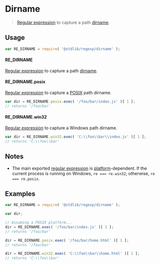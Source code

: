 # Dirname

> [Regular expression][regexp] to capture a path [dirname][dirname].


<section class="usage">

## Usage

``` javascript
var RE_DIRNAME = require( '@stdlib/regexp/dirname' );
```

#### RE_DIRNAME

[Regular expression][regexp] to capture a path [dirname][dirname].


#### RE_DIRNAME.posix

[Regular expression][@stdlib/regexp/dirname-posix] to capture a [POSIX][posix] path dirname. 

``` javascript
var dir = RE_DIRNAME.posix.exec( '/foo/bar/index.js' )[ 1 ];
// returns '/foo/bar'
```


#### RE_DIRNAME.win32

[Regular expression][@stdlib/regexp/dirname-windows] to capture a Windows path dirname. 

``` javascript
var dir = RE_DIRNAME.win32.exec( 'C:\\foo\\bar\\index.js' )[ 1 ];
// returns 'C:\\foo\\bar'
```

</section>

<!-- /.usage -->


<section class="notes">

## Notes

* The main exported [regular expression][regexp] is [platform][@stdlib/assert/is-windows]-dependent. If the current process is running on Windows, `re === re.win32`; otherwise, `re === re.posix`.

</section>

<!-- /.notes -->


<section class="examples">

## Examples

``` javascript
var RE_DIRNAME = require( '@stdlib/regexp/dirname' );

var dir;

// Assuming a POSIX platform...
dir = RE_DIRNAME.exec( '/foo/bar/index.js' )[ 1 ];
// returns '/foo/bar'

dir = RE_DIRNAME.posix.exec( '/foo/bar/home.html' )[ 1 ];
// returns '/foo/bar'

dir = RE_DIRNAME.win32.exec( 'C:\\foo\\bar\\home.html' )[ 1 ];
// returns 'C:\\foo\\bar'
```

</section>

<!-- /.examples -->


<section class="links">

[regexp]: https://developer.mozilla.org/en-US/docs/Web/JavaScript/Guide/Regular_Expressions
[dirname]: https://en.wikipedia.org/wiki/Dirname
[posix]: https://en.wikipedia.org/wiki/POSIX
[@stdlib/assert/is-windows]: https://github.com/stdlib-js/stdlib
[@stdlib/regexp/dirname-posix]: https://github.com/stdlib-js/stdlib
[@stdlib/regexp/dirname-windows]: https://github.com/stdlib-js/stdlib

</section>

<!-- /.links -->
